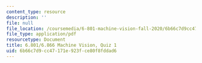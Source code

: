 ```yaml
---
content_type: resource
description: ''
file: null
file_location: /coursemedia/6-801-machine-vision-fall-2020/6b66c7d9cc47171e923fce80f8fddad6_MIT6_801F20_q1.pdf
file_type: application/pdf
resourcetype: Document
title: 6.801/6.866 Machine Vision, Quiz 1
uid: 6b66c7d9-cc47-171e-923f-ce80f8fddad6
---
```

